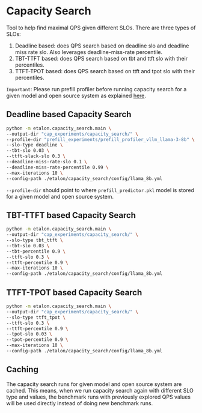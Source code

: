 # Capacity Search

Tool to help find maximal QPS given different SLOs. There are three types of SLOs:
1. Deadline based: does QPS search based on deadline slo and deadline miss rate slo. Also leverages deadline-miss-rate percentile.
2. TBT-TTFT based: does QPS search based on tbt and ttft slo with their percentiles.
3. TTFT-TPOT based: does QPS search based on ttft and tpot slo with their percentiles.

`Important`: Please run prefill profiler before running capacity search for a given model and open source system as explained [here](../../../README.md#run-prefill-profiler).

## Deadline based Capacity Search
```bash
python -m etalon.capacity_search.main \
--output-dir "cap_experiments/capacity_search/" \
--profile-dir "prefill_experiments/prefill_profiler_vllm_llama-3-8b" \
--slo-type deadline \
--tbt-slo 0.03 \
--ttft-slack-slo 0.3 \
--deadline-miss-rate-slo 0.1 \
--deadline-miss-rate-percentile 0.99 \
--max-iterations 10 \
--config-path ./etalon/capacity_search/config/llama_8b.yml
```
`--profile-dir` should point to where `prefill_predictor.pkl` model is stored for a given model and open source system.

## TBT-TTFT based Capacity Search
```bash
python -m etalon.capacity_search.main \
--output-dir "cap_experiments/capacity_search/" \
--slo-type tbt_ttft \
--tbt-slo 0.03 \
--tbt-percentile 0.9 \
--ttft-slo 0.3 \
--ttft-percentile 0.9 \
--max-iterations 10 \
--config-path ./etalon/capacity_search/config/llama_8b.yml
```

## TTFT-TPOT based Capacity Search
```bash
python -m etalon.capacity_search.main \
--output-dir "cap_experiments/capacity_search/" \
--slo-type ttft_tpot \
--ttft-slo 0.3 \
--ttft-percentile 0.9 \
--tpot-slo 0.03 \
--tpot-percentile 0.9 \
--max-iterations 10 \
--config-path ./etalon/capacity_search/config/llama_8b.yml
```

## Caching
The capacity search runs for given model and open source system are cached. This means, when we run capacity search again with different SLO type and values, the benchmark runs with previously explored QPS values will be used directly instead of doing new benchmark runs.
